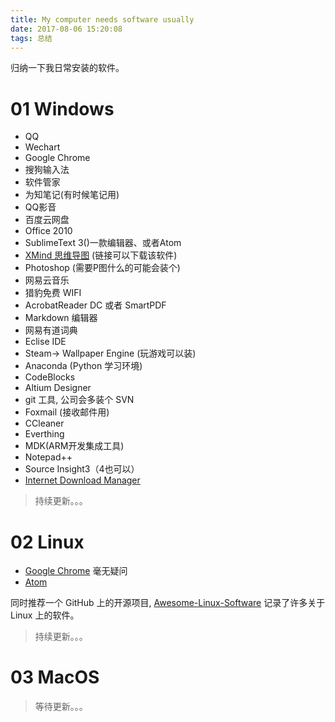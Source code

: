 ```yaml
---
title: My computer needs software usually
date: 2017-08-06 15:20:08
tags: 总结
---
```


归纳一下我日常安装的软件。
# 01 Windows
* QQ
* Wechart
* Google Chrome
* 搜狗输入法
* 软件管家
* 为知笔记(有时候笔记用)
* QQ影音
* 百度云网盘
* Office 2010
* SublimeText 3()一款编辑器、或者Atom
* [XMind 思维导图](http://www.dayanzai.me/?s=Xmind) (链接可以下载该软件) 
* Photoshop (需要P图什么的可能会装个)
* 网易云音乐
* 猎豹免费 WIFI
* AcrobatReader DC 或者 SmartPDF
* Markdown 编辑器
* 网易有道词典
* Eclise IDE
* Steam-> Wallpaper Engine (玩游戏可以装)
* Anaconda (Python 学习环境)
* CodeBlocks
* Altium Designer
* git 工具, 公司会多装个 SVN
* Foxmail (接收邮件用)
* CCleaner
* Everthing
* MDK(ARM开发集成工具)
* Notepad++
* Source Insight3（4也可以）
* [Internet Download Manager](http://www.internetdownloadmanager.com/)


> 持续更新。。。

# 02 Linux

* [Google Chrome]() 毫无疑问
* [Atom](https://atom.io/)



同时推荐一个 GitHub 上的开源项目, [Awesome-Linux-Software](https://github.com/LewisVo/Awesome-Linux-Software) 记录了许多关于 Linux 上的软件。

> 持续更新。。。

# 03 MacOS

> 等待更新。。。
